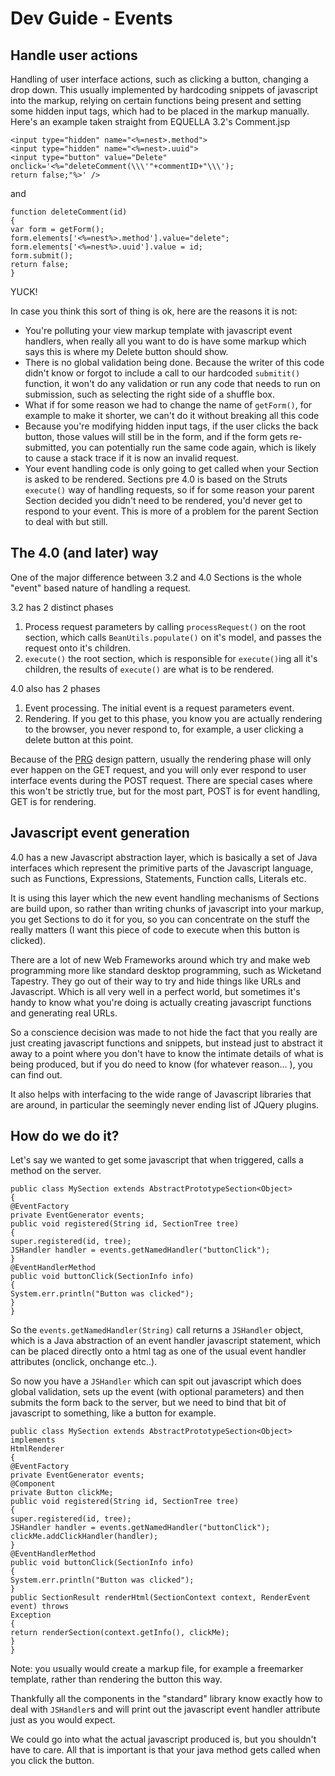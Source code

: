 # Dev Guide - Events

## Handle user actions

Handling of user interface actions, such as clicking a button, changing a drop down. This usually implemented by hardcoding snippets of
javascript into the markup, relying on certain functions being present and setting some hidden input tags, which had to be placed in the markup manually. Here's an example taken straight from EQUELLA 3.2's Comment.jsp

```
<input type="hidden" name="<%=nest>.method">
<input type="hidden" name="<%=nest>.uuid">
<input type="button" value="Delete" onclick='<%="deleteComment(\\\'"+commentID+"\\\');
return false;"%>' />
```

and

```
function deleteComment(id)
{
var form = getForm();
form.elements['<%=nest%>.method'].value="delete";
form.elements['<%=nest%>.uuid'].value = id;
form.submit();
return false;
}
```

YUCK!

In case you think this sort of thing is ok, here are the reasons it is not:

- You're polluting your view markup template with javascript event handlers, when really all you want to do is have some markup which
  says this is where my Delete button should show.
- There is no global validation being done. Because the writer of this code didn't know or forgot to include a call to our hardcoded `submitit()` function, it won't do any validation or run any code that needs to run on submission, such as selecting the right side of a shuffle box.
- What if for some reason we had to change the name of `getForm()`, for example to make it shorter, we can't do it without breaking all this
  code
- Because you're modifying hidden input tags, if the user clicks the back button, those values will still be in the form, and if the form gets re-submitted, you can potentially run the same code again, which is likely to cause a stack trace if it is now an invalid request.
- Your event handling code is only going to get called when your Section is asked to be rendered. Sections pre 4.0 is based on the Struts `execute()` way of handling requests, so if for some reason your parent Section decided you didn't need to be rendered, you'd never get to respond to your event. This is more of a problem for the parent Section to deal with but still.

## The 4.0 (and later) way

One of the major difference between 3.2 and 4.0 Sections is the whole "event" based nature of handling a request.

3.2 has 2 distinct phases

1. Process request parameters by calling `processRequest()` on the root section, which calls `BeanUtils.populate()` on it's model,
   and passes the request onto it's children.
2. `execute()` the root section, which is responsible for `execute()`ing all it's children, the results of `execute()` are what is to be rendered.

4.0 also has 2 phases

1. Event processing. The initial event is a request parameters event.
2. Rendering. If you get to this phase, you know you are actually rendering to the browser, you never respond to, for example, a user clicking a delete button at this point.

Because of the [PRG](https://en.wikipedia.org/wiki/Post/Redirect/Get) design pattern, usually the rendering phase will only ever happen on the GET request, and you will only ever respond to user interface events during the POST request. There are special cases where this won't be strictly
true, but for the most part, POST is for event handling, GET is for rendering.

## Javascript event generation

4.0 has a new Javascript abstraction layer, which is basically a set of Java interfaces which represent the primitive parts of the Javascript language, such as Functions, Expressions, Statements, Function calls, Literals etc.

It is using this layer which the new event handling mechanisms of Sections are build upon, so rather than writing chunks of javascript into your markup, you get Sections to do it for you, so you can concentrate on the stuff the really matters (I want this piece of code to execute when this button is clicked).

There are a lot of new Web Frameworks around which try and make web programming more like standard desktop programming, such as Wicketand Tapestry. They go out of their way to try and hide things like URLs and Javascript. Which is all very well in a perfect world, but sometimes it's handy to know what you're doing is actually creating javascript functions and generating real URLs.

So a conscience decision was made to not hide the fact that you really are just creating javascript functions and snippets, but instead just to abstract it away to a point where you don't have to know the intimate details of what is being produced, but if you do need to know (for whatever reason... ), you can find out.

It also helps with interfacing to the wide range of Javascript libraries that are around, in particular the seemingly never ending list of JQuery plugins.

## How do we do it?

Let's say we wanted to get some javascript that when triggered, calls a method on the server.

```
public class MySection extends AbstractPrototypeSection<Object>
{
@EventFactory
private EventGenerator events;
public void registered(String id, SectionTree tree)
{
super.registered(id, tree);
JSHandler handler = events.getNamedHandler("buttonClick");
}
@EventHandlerMethod
public void buttonClick(SectionInfo info)
{
System.err.println("Button was clicked");
}
}
```

So the `events.getNamedHandler(String)` call returns a `JSHandler` object, which is a Java abstraction of an event handler javascript
statement, which can be placed directly onto a html tag as one of the usual event handler attributes (onclick, onchange etc..).

So now you have a `JSHandler` which can spit out javascript which does global validation, sets up the event (with optional parameters) and then submits the form back to the server, but we need to bind that bit of javascript to something, like a button for example.

```
public class MySection extends AbstractPrototypeSection<Object> implements
HtmlRenderer
{
@EventFactory
private EventGenerator events;
@Component
private Button clickMe;
public void registered(String id, SectionTree tree)
{
super.registered(id, tree);
JSHandler handler = events.getNamedHandler("buttonClick");
clickMe.addClickHandler(handler);
}
@EventHandlerMethod
public void buttonClick(SectionInfo info)
{
System.err.println("Button was clicked");
}
public SectionResult renderHtml(SectionContext context, RenderEvent event) throws
Exception
{
return renderSection(context.getInfo(), clickMe);
}
}

```

Note: you usually would create a markup file, for example a freemarker template, rather than rendering the button this way.

Thankfully all the components in the "standard" library know exactly how to deal with `JSHandler`s and will print out the javascript event handler attribute just as you would expect.

We could go into what the actual javascript produced is, but you shouldn't have to care. All that is important is that your java method gets called when you click the button.
